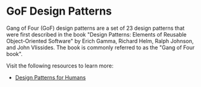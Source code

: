 # GoF Design Patterns

Gang of Four (GoF) design patterns are a set of 23 design patterns that were first described in the book "Design Patterns: Elements of Reusable Object-Oriented Software" by Erich Gamma, Richard Helm, Ralph Johnson, and John Vlissides. The book is commonly referred to as the "Gang of Four book".

Visit the following resources to learn more:

- [Design Patterns for Humans](https://github.com/kgex/design-patterns-for-humans)

